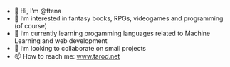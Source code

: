 - 👋 Hi, I’m @ftena
- 👀 I’m interested in fantasy books, RPGs, videogames and programming (of course)
- 🌱 I’m currently learning progamming languages related to Machine Learning and web development
- 💞️ I’m looking to collaborate on small projects
- 📫 How to reach me: www.tarod.net

<!---
ftena/ftena is a ✨ special ✨ repository because its `README.md` (this file) appears on your GitHub profile.
You can click the Preview link to take a look at your changes.
--->
